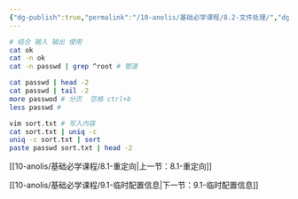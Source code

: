 ```yaml
---
{"dg-publish":true,"permalink":"/10-anolis/基础必学课程/8.2-文件处理/","dgPassFrontmatter":true}
---
```



```bash
# 结合 输入 输出 使用
cat ok
cat -n ok
cat -n passwd | grep ^root # 管道

cat passwd | head -2
cat passwd | tail -2
more passwod # 分页  空格 ctrl+b
less passwd # 

vim sort.txt # 写入内容 
cat sort.txt | uniq -c 
uniq -c sort.txt | sort
paste passwd sort.txt | head -2

```


[[10-anolis/基础必学课程/8.1-重定向\|上一节：8.1-重定向]]

[[10-anolis/基础必学课程/9.1-临时配置信息\|下一节：9.1-临时配置信息]]